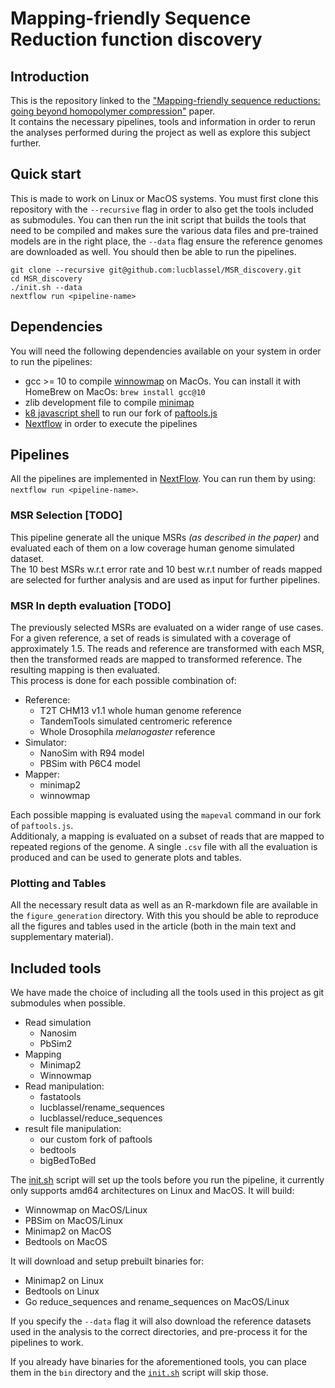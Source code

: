 # Mapping-friendly Sequence Reduction function discovery

## Introduction

This is the repository linked to the ["Mapping-friendly sequence reductions: going beyond homopolymer compression"]() paper.  
It contains the necessary pipelines, tools and information in order to rerun the analyses performed during the project as well as explore this subject further.

## Quick start

This is made to work on Linux or MacOS systems. You must first clone this repository with the `--recursive` flag in order to also get the tools included as submodules. You can then run the init script that builds the tools that need to be compiled and makes sure the various data files and pre-trained models are in the right place, the `--data` flag ensure the reference genomes are downloaded as well. You should then be able to run the pipelines.

```shell
git clone --recursive git@github.com:lucblassel/MSR_discovery.git
cd MSR_discovery
./init.sh --data
nextflow run <pipeline-name>
```

## Dependencies

You will need the following dependencies available on your system in order to run the pipelines:

- gcc >= 10 to compile [winnowmap](https://github.com/marbl/Winnowmap) on MacOs. You can install it with HomeBrew on MacOs: `brew install gcc@10`
- zlib development file to compile [minimap](https://github.com/lh3/minimap2)
- [k8 javascript shell](https://github.com/attractivechaos/k8) to run our fork of [paftools.js](https://github.com/lh3/minimap2/blob/master/misc/README.md)
- [Nextflow](https://www.nextflow.io/docs/latest/getstarted.html) in order to execute the pipelines

## Pipelines

All the pipelines are implemented in [NextFlow](https://www.nextflow.io). You can run them by using: `nextflow run <pipeline-name>`.

### MSR Selection [TODO]

This pipeline generate all the unique MSRs _(as described in the paper)_ and evaluated each of them on a low coverage human genome simulated dataset.  
The 10 best MSRs w.r.t error rate and 10 best w.r.t number of reads mapped are selected for further analysis and are used as input for further pipelines.

### MSR In depth evaluation [TODO]

The previously selected MSRs are evaluated on a wider range of use cases.  
For a given reference, a set of reads is simulated with a coverage of approximately 1.5. The reads and reference are transformed with each MSR, then the transformed reads are mapped to transformed reference. The resulting mapping is then evaluated.  
This process is done for each possible combination of:

- Reference:
  - T2T CHM13 v1.1 whole human genome reference
  - TandemTools simulated centromeric reference
  - Whole Drosophila _melanogaster_ reference
- Simulator:
  - NanoSim with R94 model
  - PBSim with P6C4 model
- Mapper:
  - minimap2
  - winnowmap

Each possible mapping is evaluated using the `mapeval` command in our fork of `paftools.js`.  
Additionaly, a mapping is evaluated on a subset of reads that are mapped to repeated regions of the genome.
A single `.csv` file with all the evaluation is produced and can be used to generate plots and tables.

### Plotting and Tables

All the necessary result data as well as an R-markdown file are available in the `figure_generation` directory. With this you should be able to reproduce all the figures and tables used in the article (both in the main text and supplementary material).

## Included tools

We have made the choice of including all the tools used in this project as git submodules when possible.

- Read simulation
  - Nanosim
  - PbSim2
- Mapping
  - Minimap2
  - Winnowmap
- Read manipulation:
  - fastatools
  - lucblassel/rename_sequences
  - lucblassel/reduce_sequences
- result file manipulation:
  - our custom fork of paftools
  - bedtools
  - bigBedToBed

The [init.sh](./init.sh) script will set up the tools before you run the pipeline, it currently only supports amd64 architectures on Linux and MacOS. It will build:

- Winnowmap on MacOS/Linux
- PBSim on MacOS/Linux
- Minimap2 on MacOS
- Bedtools on MacOS

It will download and setup prebuilt binaries for:

- Minimap2 on Linux
- Bedtools on Linux
- Go reduce_sequences and rename_sequences on MacOS/Linux

If you specify the `--data` flag it will also download the reference datasets used in the analysis to the correct directories, and pre-process it for the pipelines to work.

If you already have binaries for the aforementioned tools, you can place them in the `bin` directory and the [`init.sh`](./init.sh) script will skip those.